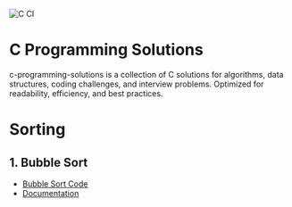 ![C CI](https://github.com/kanagarajnn/c-programming-solutions/actions/workflows/c-ci.yml/badge.svg)

# C Programming Solutions
c-programming-solutions is a collection of C solutions for algorithms, data structures, coding challenges, and interview problems. Optimized for readability, efficiency, and best practices.

# Sorting
## 1. Bubble Sort
- [Bubble Sort Code](sorting/bubble_sort)
- [Documentation](sorting/bubble_sort/README.md)
